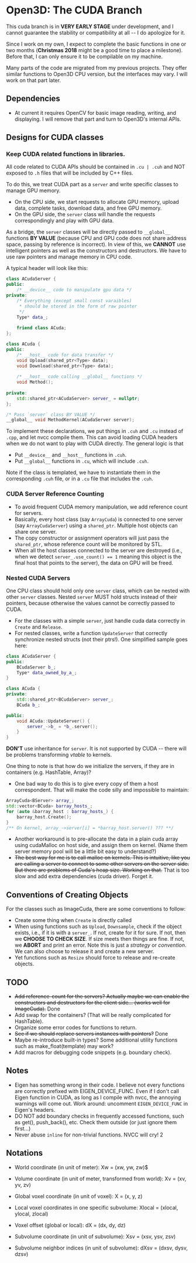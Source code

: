 # Open3D: The CUDA Branch

This cuda branch is in **VERY EARLY STAGE** under development, and I cannot 
guarantee the
 stability or compatibility at all -- I do apologize for it. 
 
Since I work on my own, I expect to complete the basic functions in one or two
 months (**Christmas 2018** might be a good time to place a milestone). Before 
 that, I can only ensure it to be compilable on my machine.
 
Many parts of the code are migrated from my previous projects. They offer 
similar functions to Open3D CPU version, but the interfaces may vary. I will 
work on that part later. 

## Dependencies
- At current it requires OpenCV for basic image reading, writing, and 
displaying. I will remove that part and turn to Open3D's internal APIs.


## Designs for CUDA classes

### Keep CUDA related functions in libraries.
 
All code related to CUDA APIs should be contained in `.cu | .cuh` and 
NOT exposed to `.h` files that will be included by C++ files.

To do this, we treat CUDA part as a `server` and write specific classes to 
manage GPU memory. 
 - On the CPU side, we start requests to allocate GPU memory,
 upload data, complete tasks, download data, and free GPU memory. 
 - On the GPU side, the `server` class will handle the requests correspondingly
  and play with GPU data. 

As a bridge, the `server` classes will be directly passed to ```__global__``` 
functions **BY VALUE** (because CPU and GPU code does not share address space, 
passing by reference is incorrect). In view of this, we **CANNOT** use 
intelligent pointers as well as the constructors and destructors. We have to 
use raw pointers and manage memory in CPU code. 
 
A typical header will look like this:
```cpp
class ACudaServer {
public:
    /* __device__ code to manipulate gpu data */
private:
    /* Everything (except small const varaibles)
     * should be stored in the form of raw pointer 
     */
    Type* data_;
    
    friend class ACuda;
};

class ACuda {
public:
    /* __host__ code for data transfer */        
    void Upload(shared_ptr<Type> data);
    void Download(shared_ptr<Type> data);
    
    /* __host__ code calling __global__ functions */
    void Method();             
    
private:
    std::shared_ptr<ACudaServer> server_ = nullptr;    
};

/* Pass `server` class BY VALUE */
__global__ void MethodKernel(ACudaServer server);
```  

To implement these declarations, we put things in `.cuh` and `.cu` instead of `
.cpp`, and 
let nvcc compile them. This can avoid loading CUDA headers when we do not 
want to play with CUDA directly. The general logic is that 
- Put `__device__` and `__host__` functions in `.cuh`.
- Put `__global__` functions in `.cu`, which will include `.cuh`.

Note if the class is templated, we have to instantiate them in the 
corresponding `.cuh` file, or in a `.cu` file that includes the `.cuh`.

### CUDA Server Reference Counting
- To avoid frequent CUDA memory manipulation, we add reference count for 
servers. 
- Basically, every host class (say `ArrayCuda`) is connected to one 
server (say `ArrayCudaServer`) using a `shared_ptr`. Multiple host objects 
can share one server. 
- The copy constructor or assignment operators will just pass the 
`shared_ptr`, whose reference count will be monitored by STL.
- When all the host classes connected to the server are 
destroyed (i.e., when we detect `server_.use_count() == 1` meaning this object
 is 
the final host that points to the server), the data on GPU will be freed.

### Nested CUDA Servers
One CPU class should hold only one `server` class, which can be nested with 
other `server` classes. Nested `server` MUST hold structs instead of their 
pointers, because otherwise the values cannot be correctly passed to CUDA. 
- For the classes with a simple `server`, just handle cuda data correctly in 
`Create` and `Release`.
- For nested classes, write a function `UpdateServer` that correctly 
synchronize nested structs (not their ptrs!). One simplified sample goes here:
```cpp
class ACudaServer {
public:
    BCudaServer b_;
    Type* data_owned_by_a_;
}

class ACuda {
private:
    std::shared_ptr<BCudaServer> server_;
    BCuda b_;

public:
    void ACuda::UpdateServer() {
        server_->b_ = *b_.server();
    }
}
```

**DON'T** use inheritance for `server`. It is not supported by CUDA -- there 
will be problems transforming *vtable* to kernels.

One thing to note is that how do we initialize the servers, if they are in 
containers (e.g.  HashTable, Array)? 
- One bad way to do this is to give every copy of them a host 
correspondent. That will make the code silly and impossible to maintain:
```cpp
ArrayCuda<BServer> array_;
std::vector<BCuda> barray_hosts_;
for (auto &barray_host : barray_hosts_) {
    barray_host.Create();    
}
/** On kernel, array_->server[i] = *barray_host.server() ??? **/
```   
- Another workaround is to pre-allocate the data in a plain cuda array using 
cudaMalloc on host side, and assign them on kernel. (Name them server memory 
pool will be a little bit easy to understand?)
- ~~The best way for me is to call malloc on kernels. This is intuitive, like 
you are calling a server to connect to some other servers on the server side.
 But there are problems of Cuda's heap size. Working on that.~~ That is too 
 slow and add extra dependencies (cuda driver). Forget it.

## Conventions of Creating Objects 

For the classes such as ImageCuda, there are some conventions to follow:
- Create some thing when `Create` is directly called
- When using functions such as `Upload`, `Downsample`, check if the object 
exists, i.e., if it is with a `server_`. If not, create for it for sure. If 
not, then we **CHOOSE TO CHECK SIZE**. If size meets then things are fine. If
 not, we **ABORT** and print an error. Note this is just a *strategy* or 
 *convention*. We can also choose to release it and create a new server.
- Yet functions such as `Resize` should force to release and re-create objects.
 

## TODO

- ~~Add reference-count for the servers? Actually maybe we can enable the 
constructors and destructors for the client side... (works well for 
ImageCuda).~~ Done
- Add swap for the containers? (That will be really complicated for HashTable).
- Organize some error codes for functions to return.
- ~~See if we should replace servers instances with pointers?~~ Done
- Maybe re-introduce built-in types? Some additional utility functions such as 
make_float(template<T>) may work?
- Add macros for debugging code snippets (e.g. boundary check).

## Notes
- Eigen has something wrong in their code. I believe not every functions 
are correctly prefixed with EIGEN_DEVICE_FUNC. Even if I don't call Eigen 
function in CUDA, as long as I compile with nvcc, the annoying warnings will 
come out. Work around: uncomment `EIGEN_DEVICE_FUNC` in Eigen's headers.
- DO NOT add boundary checks in frequently accessed functions, such as get(),
 push_back(), etc. Check them outside (or just ignore them first...)
- Never abuse `inline` for non-trivial functions. NVCC will cry!
2
## Notations
- World coordinate (in unit of meter): Xw = (xw, yw, zw)$
- Volume coordinate (in unit of meter, transformed from world): Xv = (xv, yv,
 zv)

- Global voxel coordinate (in unit of voxel): X = (x, y, z)
- Local voxel coordinates in one specific subvolume: Xlocal = (xlocal, ylocal, zlocal)
- Voxel offset (global or local): dX = (dx, dy, dz)

- Subvolume coordinate (in unit of subvolume): Xsv = (xsv, ysv, zsv)
- Subvolume neighbor indices (in unit of subvolume): dXsv = (dxsv, dysv, dzsv)
 